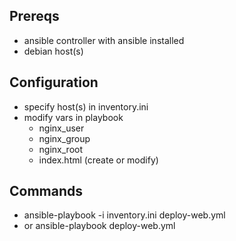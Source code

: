 ## Prereqs 
- ansible controller with ansible installed 
- debian host(s)

## Configuration 
- specify host(s) in inventory.ini
- modify vars in playbook 
    - nginx_user
    - nginx_group 
    - nginx_root
    - index.html (create or modify)
## Commands 
- ansible-playbook -i inventory.ini deploy-web.yml
- or ansible-playbook deploy-web.yml 
